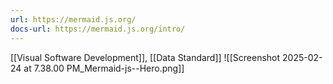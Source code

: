 ```yaml
---
url: https://mermaid.js.org/
docs-url: https://mermaid.js.org/intro/
---
```

[[Visual Software Development]], [[Data Standard]]
![[Screenshot 2025-02-24 at 7.38.00 PM_Mermaid-js--Hero.png]]